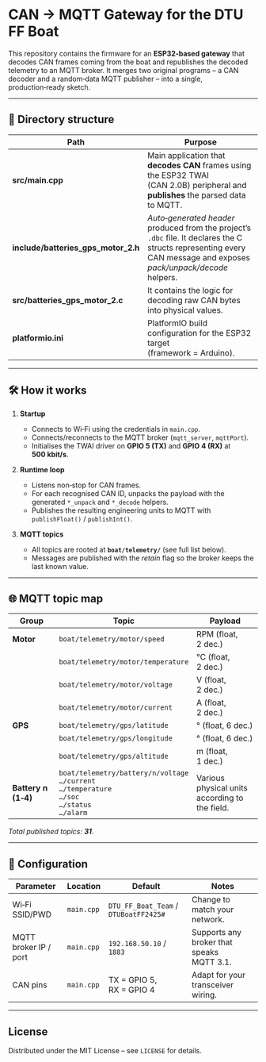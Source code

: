 # CAN → MQTT Gateway for the DTU FF Boat

This repository contains the firmware for an **ESP32‑based gateway** that decodes CAN frames coming from the boat and republishes the decoded telemetry to an MQTT broker. It merges two original programs – a CAN decoder and a random‑data MQTT publisher – into a single, production‑ready sketch.

---

## 📂 Directory structure

| Path                                                                                                               | Purpose                                                                                                                                                             |
| ------------------------------------------------------------------------------------------------------------------ | ------------------------------------------------------------------------------------------------------------------------------------------------------------------- |
| **src/main.cpp**                                                                                                   | Main application that **decodes CAN** frames using the ESP32 TWAI (CAN 2.0B) peripheral and **publishes** the parsed data to MQTT.                                  |
| **include/batteries\_gps\_motor\_2.h**                                                                             | *Auto‑generated header* produced from the projectʼs `.dbc` file. It declares the C structs representing every CAN message and exposes *pack/unpack/decode* helpers. |
| **src/batteries\_gps\_motor\_2.c**                                                                                 | It contains the logic for decoding raw CAN bytes into physical values. |
| **platformio.ini**                                                                                                 | PlatformIO build configuration for the ESP32 target (framework = Arduino).                                                                                          |

---

## 🛠️ How it works

1. **Startup**

   * Connects to Wi‑Fi using the credentials in `main.cpp`.
   * Connects/reconnects to the MQTT broker (`mqtt_server`, `mqttPort`).
   * Initialises the TWAI driver on **GPIO 5 (TX)** and **GPIO 4 (RX)** at **500 kbit/s**.
2. **Runtime loop**

   * Listens non‑stop for CAN frames.
   * For each recognised CAN ID, unpacks the payload with the generated `*_unpack` and `*_decode` helpers.
   * Publishes the resulting engineering units to MQTT with `publishFloat()` / `publishInt()`.
3. **MQTT topics**

   * All topics are rooted at **`boat/telemetry/`** (see full list below).
   * Messages are published with the *retain* flag so the broker keeps the last known value.

---

## 🌐 MQTT topic map

| Group               | Topic                                                                                                      | Payload                                        |
| ------------------- | ---------------------------------------------------------------------------------------------------------- | ---------------------------------------------- |
| **Motor**           | `boat/telemetry/motor/speed`                                                                               | RPM (float, 2 dec.)                            |
|                     | `boat/telemetry/motor/temperature`                                                                         | °C (float, 2 dec.)                             |
|                     | `boat/telemetry/motor/voltage`                                                                             | V (float, 2 dec.)                              |
|                     | `boat/telemetry/motor/current`                                                                             | A (float, 2 dec.)                              |
| **GPS**             | `boat/telemetry/gps/latitude`                                                                              | ° (float, 6 dec.)                              |
|                     | `boat/telemetry/gps/longitude`                                                                             | ° (float, 6 dec.)                              |
|                     | `boat/telemetry/gps/altitude`                                                                              | m (float, 1 dec.)                              |
| **Battery n (1‑4)** | `boat/telemetry/battery/n/voltage`<br>`…/current`<br>`…/temperature`<br>`…/soc`<br>`…/status`<br>`…/alarm` | Various physical units according to the field. |

*Total published topics: **31***.

---

## 🔧 Configuration

| Parameter             | Location   | Default                               | Notes                                     |
| --------------------- | ---------- | ------------------------------------- | ----------------------------------------- |
| Wi‑Fi SSID/PWD        | `main.cpp` | `DTU_FF_Boat_Team` / `DTUBoatFF2425#` | Change to match your network.             |
| MQTT broker IP / port | `main.cpp` | `192.168.50.10` / `1883`              | Supports any broker that speaks MQTT 3.1. |
| CAN pins              | `main.cpp` | TX = GPIO 5, RX = GPIO 4              | Adapt for your transceiver wiring.        |

---

## License

Distributed under the MIT License – see `LICENSE` for details.
